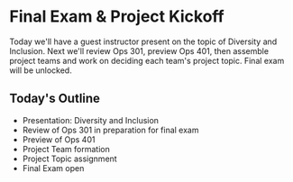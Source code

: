 # Final Exam & Project Kickoff

Today we'll have a guest instructor present on the topic of Diversity and Inclusion. Next we'll review Ops 301, preview Ops 401, then assemble project teams and work on deciding each team's project topic. Final exam will be unlocked.

## Today's Outline

- Presentation: Diversity and Inclusion
- Review of Ops 301 in preparation for final exam
- Preview of Ops 401
- Project Team formation
- Project Topic assignment
- Final Exam open
